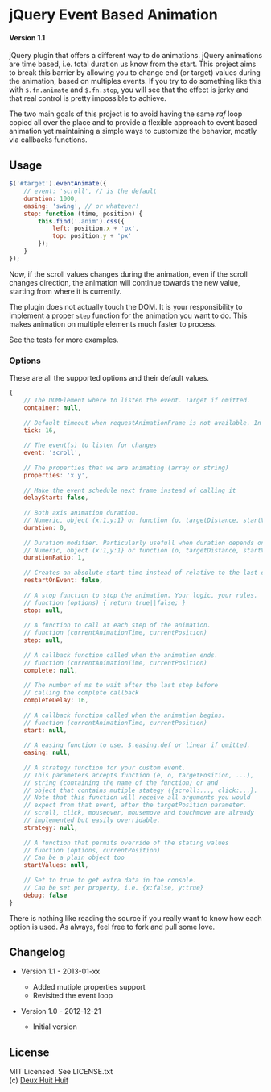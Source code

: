 # jQuery Event Based Animation

#### Version 1.1

jQuery plugin that offers a different way to do animations. jQuery animations are time based,
i.e. total duration us know from the start. This project aims to break this barrier by allowing
you to change end (or target) values during the animation, based on multiples events. If you try
to do something like this with `$.fn.animate` and `$.fn.stop`, you will see that the effect is
jerky and that real control is pretty impossible to achieve. 

The two main goals of this project is to avoid having the same *raf* loop copied all over
the place and to provide a flexible approach to event based animation yet maintaining a
simple ways to customize the behavior, mostly via callbacks functions.

## Usage

````javascript
$('#target').eventAnimate({
	// event: 'scroll', // is the default
	duration: 1000,
	easing: 'swing', // or whatever!
	step: function (time, position) {
		this.find('.anim').css({
			left: position.x + 'px',
			top: position.y + 'px'
		});
	}
});
````

Now, if the scroll values changes during the animation, even if the scroll
changes direction, the animation will continue towards the new value, starting
from where it is currently.

The plugin does not actually touch the DOM. It is your responsibility to implement
a proper `step` function for the animation you want to do. This makes animation on multiple elements
much faster to process.

See the tests for more examples.

### Options

These are all the supported options and their default values.

````javascript
{
	// The DOMElement where to listen the event. Target if omitted.
	container: null,
	
	// Default timeout when requestAnimationFrame is not available. In ms.
	tick: 16,
	
	// The event(s) to listen for changes
	event: 'scroll', 
	
	// The properties that we are animating (array or string)
	properties: 'x y',
	
	// Make the event schedule next frame instead of calling it
	delayStart: false,
	
	// Both axis animation duration.
	// Numeric, object (x:1,y:1} or function (o, targetDistance, startValues, targetValues)
	duration: 0, 
	
	// Duration modifier. Particularly usefull when duration depends on distance.
	// Numeric, object (x:1,y:1} or function (o, targetDistance, startValues, targetValues)
	durationRatio: 1, 
	
	// Creates an absolute start time instead of relative to the last event
	restartOnEvent: false,
	
	// A stop function to stop the animation. Your logic, your rules.
	// function (options) { return true||false; }
	stop: null,
	
	// A function to call at each step of the animation.
	// function (currentAnimationTime, currentPosition)
	step: null,
	
	// A callback function called when the animation ends.
	// function (currentAnimationTime, currentPosition)
	complete: null,
	
	// The number of ms to wait after the last step before
	// calling the complete callback
	completeDelay: 16,
	
	// A callback function called when the animation begins.
	// function (currentAnimationTime, currentPosition)
	start: null, 
	
	// A easing function to use. $.easing.def or linear if omitted.
	easing: null,
	
	// A strategy function for your custom event.
	// This parameters accepts function (e, o, targetPosition, ...),
	// string (containing the name of the function) or and
	// object that contains mutiple stategy ({scroll:..., click:...}.
	// Note that this function will receive all arguments you would
	// expect from that event, after the targetPosition parameter.
	// scroll, click, mouseover, mousemove and touchmove are already
	// implemented but easily overridable.
	strategy: null,
	
	// A function that permits override of the stating values
	// function (options, currentPosition)
	// Can be a plain object too
	startValues: null, 
	
	// Set to true to get extra data in the console.
	// Can be set per property, i.e. {x:false, y:true}
	debug: false
}
````

There is nothing like reading the source if you really want to know how each option is used.
As always, feel free to fork and pull some love.

## Changelog

- Version 1.1 - 2013-01-xx
	- Added mutiple properties support
	- Revisited the event loop

- Version 1.0 - 2012-12-21
	- Initial version
	
## License

MIT Licensed. See LICENSE.txt    
(c) [Deux Huit Huit](http://www.deuxhuithuit.com/?ref=github)